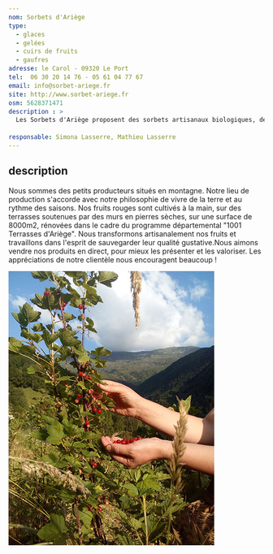 ```yaml
---
nom: Sorbets d'Ariège
type: 
  - glaces
  - gelées
  - cuirs de fruits
  - gaufres
adresse: le Carol - 09320 Le Port
tel:  06 30 20 14 76 - 05 61 04 77 67
email: info@sorbet-ariege.fr
site: http://www.sorbet-ariege.fr
osm: 5628371471
description : >
  Les Sorbets d'Ariège proposent des sorbets artisanaux biologiques, des glaces vegan à base d'amande ou de noisette, ainsi que des gelées de pommes et des cuirs de fruits déshydratés. Tous leurs produits sont certifiés biologiques et valorisent les saveurs locales.

responsable: Simona Lasserre, Mathieu Lasserre
---
```


## description

Nous sommes des petits producteurs situés en montagne. Notre lieu de production s'accorde avec notre philosophie de vivre de la terre et au rythme des saisons. Nos fruits rouges sont cultivés à la main, sur des terrasses soutenues par des murs en pierres sèches, sur une surface de 8000m2, rénovées dans le cadre du programme départemental "1001 Terrasses d'Ariège". Nous transformons artisanalement nos fruits et travaillons dans l'esprit de sauvegarder leur qualité gustative.Nous aimons vendre nos produits en direct, pour mieux les présenter et les valoriser. Les appréciations de notre clientèle nous encouragent beaucoup !

![Sorbets d'Ariège](./media/sorbets-d-ariege.jpg)